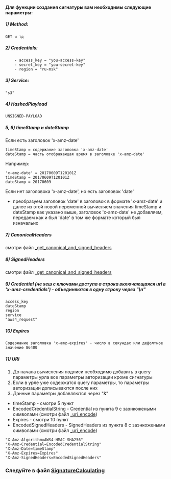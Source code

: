 ####  Для функции создания сигнатуры вам необходимы следующие параметры:
##### 1) Method:
```
GET и тд
```
##### 2) Credentials:
```
    - access_key = "you-access-key"
    - secret_key = "you-secret-key"
    - region = "ru-msk"
```
##### 3) Service:
```
"s3"
```
##### 4) HashedPlayload
```
UNSIGNED-PAYLOAD
```
##### 5, 6) timeStamp и dateStamp
Если есть заголовок 'x-amz-date'
```
timeStamp = содержание заголовка 'x-amz-date'
dateStamp = часть отображающая время в заголовке 'x-amz-date'
```
Например:
```
'x-amz-date' = 20170609T120101Z
timeStamp = 20170609T120101Z
dateStamp = 20170609
```
Если нет заголовока 'x-amz-date', но  есть заголовок 'date'

* преобразуем заголовок 'date' в заголовок в формате 'x-amz-date' и далее из этой новой переменной вычисляем значения timeStamp и dateStamp
как указано выше, заголовок 'x-amz-date' не добавляем, передаем как и был 'date' в том же формате который был изначально

##### 7) CanonicalHeaders

смотри файл [_get_canonical_and_signed_headers](https://github.com/mailru/hit-doc/blob/master/authorization/v4-query/_get_canonical_and_signed_headers.md)

##### 8) SignedHeaders
смотри файл [_get_canonical_and_signed_headers](https://github.com/mailru/hit-doc/blob/master/authorization/v4-query/_get_canonical_and_signed_headers.md)
##### 9) Credential (не хеш с ключами доступа а строка включающаяся url в 'x-amz-credentials') - объединяются в одну строку через "\n"
```
access_key
dateStamp
region
service
"aws4_request"
```
##### 10) Expires
```
Содержание заголовка 'x-amz-expires' - число в секундах или дефолтное значение 86400
```
##### 11) URI
1. До начала вычисления подписи необходимо добавить в query параметры урла все параметры авторизации кроме сигнатуры
2. Если в урле уже содержатся query параметры, то параметры авторизации дописываются после них
3. Данные параметры добавляются через "&"

- timeStamp - смотри 5 пункт
- EncodedCredentialString - Credential из пункта 9 с заэнкожеными символами (смотри файл  [_uri_encode](https://github.com/mailru/hit-doc/blob/master/authorization/v4-query/_uri_encode.md))
- Expires - смотри 10 пункт
- EncodedSignedHeaders - SignedHeaders из пункта 8  с заэнкожеными символами (смотри файл  [_uri_encode](https://github.com/mailru/hit-doc/blob/master/authorization/v4-query/_uri_encode.md))
```
"X-Amz-Algorithm=AWS4-HMAC-SHA256"
"X-Amz-Credential=EncodedCredentialString"
"X-Amz-Date=timeStamp"
"X-Amz-Expires=Expires"
"X-Amz-SignedHeaders=EncodedSignedHeaders"
```

### Следуйте в файл  [SignatureCalculating](https://github.com/mailru/hit-doc/blob/master/authorization/v4-query/SignatureCalculating.md)
